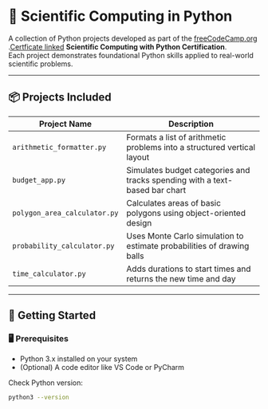 # 🧮 Scientific Computing in Python

A collection of Python projects developed as part of the [freeCodeCamp.org](https://www.freecodecamp.org/) .[Certficate linked](https://www.freecodecamp.org/certification/fccd3623c31-101a-4c47-8bf0-b8374b3111e6/scientific-computing-with-python-v7) **Scientific Computing with Python Certification**.  
Each project demonstrates foundational Python skills applied to real-world scientific problems.

---

## 📦 Projects Included

| Project Name               | Description                                                                 |
|---------------------------|-----------------------------------------------------------------------------|
| `arithmetic_formatter.py` | Formats a list of arithmetic problems into a structured vertical layout     |
| `budget_app.py`           | Simulates budget categories and tracks spending with a text-based bar chart |
| `polygon_area_calculator.py` | Calculates areas of basic polygons using object-oriented design         |
| `probability_calculator.py` | Uses Monte Carlo simulation to estimate probabilities of drawing balls    |
| `time_calculator.py`      | Adds durations to start times and returns the new time and day              |

---

## 🚀 Getting Started

### 🖥 Prerequisites

- Python 3.x installed on your system  
- (Optional) A code editor like VS Code or PyCharm

Check Python version:
```bash
python3 --version
